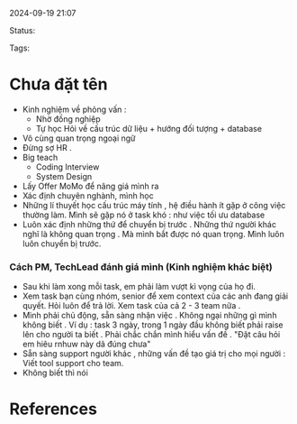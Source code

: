 
2024-09-19 21:07

Status:

Tags:


# Chưa đặt tên

- Kinh nghiệm về phỏng vấn : 
  -  Nhờ đồng nghiệp
  - Tự học
  Hỏi về cấu trúc dữ liệu + hướng đối tượng + database
-  Vô cùng quan trọng ngoại ngữ
-  Đừng sợ HR . 
- Big teach
   -  Coding Interview
   -  System Design
-  Lấy Offer MoMo để nâng giá mình ra
- Xác định chuyên nghành, mình học
-  Những lí thuyết học cấu trúc máy tính , hệ điều hành ít gặp ở công việc thường làm. Mình sẽ gặp nó ở task khó : như việc tối ưu database 
-  Luôn xác định những thứ để chuyển bị trước . Những thứ người khác nghĩ là không quan trọng . Mà mình bắt được nó quan trọng. Mình luôn luôn chuyển bị trước.


### Cách PM, TechLead đánh giá mình (Kinh nghiệm khác biệt)
- Sau khi làm xong mỗi task, em phải làm vượt kì vọng của họ đi.
- Xem task bạn cùng nhóm, senior để xem context của các anh đang giải quyết. Hỏi luôn để trả lời. Xem task của cả 2 - 3 team nữa . 
- Mình phải chủ động, sẵn sàng nhận việc . Không ngại những gì mình không biết .
   Ví dụ : task 3 ngày, trong 1 ngày đầu không biết phải raise lên cho người ta biết .
   Phải chắc chắn mình hiểu vấn đề . "Đặt câu hỏi em hiêu rnhuw này dã đúng chưa"
- Sẵn sàng support người khác , những vấn đề tạo giá trị cho mọi người : Viết tool support cho team.
- Không biết thì nói 


# References






